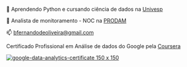 🌱 Aprendendo Python e cursando ciência de dados na [Univesp](https://univesp.br/cursos/bacharel-em-ciencia-de-dados)

🔭 Analista de monitoramento - NOC na [PRODAM](https://portal.prodam.sp.gov.br/)

📫 bfernandodeoliveira@gmail.com

Certificado Profissional em Análise de dados do Google pela [Coursera](https://www.coursera.org/professional-certificates/google-data-analytics)

[![google-data-analytics-certificate 150 x 150](https://user-images.githubusercontent.com/25668474/138214366-41f3dae1-9802-4167-86c7-d74b3fbc47a1.png)](https://www.coursera.org/professional-certificates/google-data-analytics)

<!--
**bfernandodeoliveira/bfernandodeoliveira** is a ✨ _special_ ✨ repository because its `README.md` (this file) appears on your GitHub profile.

Here are some ideas to get you started:

- 🔭 I’m currently working on ...
- 🌱 I’m currently learning ...
- 👯 I’m looking to collaborate on ...
- 🤔 I’m looking for help with ...
- 💬 Ask me about ...
- 📫 How to reach me: ...
- 😄 Pronouns: ...
- ⚡ Fun fact: ...
-->
